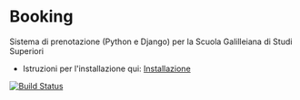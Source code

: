 Booking
=======
Sistema di prenotazione (Python e Django) per la Scuola Galilleiana di Studi Superiori

* Istruzioni per l'installazione qui: [Installazione](https://github.com/studentisgss/booking/wiki/Installazione)

[![Build Status](https://travis-ci.org/studentisgss/booking.svg?branch=master)](https://travis-ci.org/studentisgss/booking)
